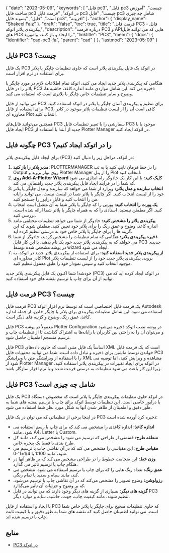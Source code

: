 {
  "date": "2023-05-09",
  "keywords": [
"فایل pc3",
"فایل pc3 چیست",
"آموزش ساخت فایل pc3 در اتوکد",
"فرمت فایل pc3 چیست",
"فایل pc3 شامل چه چیزی است",
"فایل",
"پسوند فایل pc3",
"افزونه"
]،
  "author": {
    "display_name": "Shakeel Faiz"
}،
  "draft": "false",
  "toc": true,
  "title": "فرمت فایل PC3 - فایل پیکربندی پلاتر اتوکد",
  "description": "درباره فرمت PC3 و APIهایی که می توانند فایل های PC3 را ایجاد و باز کنند، بیاموزید.",
  "linktitle": "PC3",
  "menu": {
    "docs": {
      "identifier": "cad-pc3-fa",
      "parent": "cad"
}
}،
  "lastmod": "2023-05-09"
}

## فایل PC3 چیست؟

یک فایل PC3 در اتوکد یک فایل پیکربندی پلاتر است که حاوی تنظیمات چاپگر یا پلاتر برای استفاده در نرم افزار است.

هنگامی که پیکربندی پلاتر جدید ایجاد می کنید، اتوکد تمام اطلاعات لازم در مورد چاپگر یا پلاتر را در فایل PC3 ذخیره می کند. این شامل مواردی مانند اندازه کاغذ، حاشیه ها، وضوح و سایر تنظیمات خاص چاپگر یا پلاتری است که استفاده می کنید.

می توانید از فایل PC3 برای تنظیم و پیکربندی آسان چاپگر یا پلاتر در اتوکد استفاده کنید. برای استفاده از فایل PC3، کافی است آن را از لیست تنظیمات پلاتر موجود در کادر محاوره ای Plot انتخاب کنید.

همچنین می‌توانید فایل‌های PC3 سفارشی را با تغییر تنظیمات فایل PC3 موجود یا با ایجاد فایل PC3 جدید از ابتدا با استفاده از Plotter Manager در اتوکد ایجاد کنید.

## چگونه فایل PC3 را در اتوکد ایجاد کنیم؟

برای ایجاد فایل پیکربندی پلاتر (PC3) در اتوکد، مراحل زیر را دنبال کنید:

1. **مدیر پلاتر را باز کنید:** PLOTTERMANAGER را در خط فرمان تایپ کنید یا به تب Output روی نوار بروید و Plotter Manager را از پنل Plot انتخاب کنید.
2. **روی Add-A-Plotter Wizard کلیک کنید:** با این کار یک جادوگر راه اندازی می شود که شما را در فرآیند ایجاد فایل پیکربندی پلاتر جدید راهنمایی می کند.
3. **انتخاب سازنده و مدل پلاتر:** ویزارد از شما می خواهد که سازنده و مدل چاپگر یا پلاتر خود را از لیست انتخاب کنید. اگر چاپگر یا پلاتر شما در لیست نیست، می توانید رایانه من را انتخاب کنید و فایل درایور را جستجو کنید.
4. **یک پورت را انتخاب کنید:** پورتی را که چاپگر یا پلاتر شما به آن متصل است انتخاب کنید. اگر مطمئن نیستید، اسنادی را که به همراه چاپگر یا پلاتر شما ارائه شده است، بررسی کنید.
5. **پیکربندی پلاتر را مشخص کنید:** جادوگر از شما می خواهد تنظیمات مختلفی مانند اندازه کاغذ، وضوح و عمق رنگ را برای پلاتر خود تعیین کنید. مطمئن شوید که این گزینه ها را برای چاپگر یا پلاتر خاص خود به درستی تنظیم کرده اید.
6. **ذخیره پیکربندی پلاتر:** هنگامی که تمام تنظیمات را مشخص کردید، جادوگر از شما می خواهد که به پیکربندی پلاتر جدید خود یک نام بدهید. با این کار فایل PC3 جدیدی در پوشه مشخص شده توسط wizard ایجاد می شود.
7. **از پیکربندی پلاتر جدید استفاده کنید:** برای استفاده از پیکربندی پلاتر جدید در اتوکد، به کادر محاوره ای Plot بروید، پیکربندی پلاتر جدید خود را از لیست تنظیمات پلاتر موجود انتخاب کنید و سپس نمودار خود را طبق معمول تنظیم کنید.

خودشه! شما اکنون یک فایل پیکربندی پلاتر جدید (PC3) در اتوکد ایجاد کرده اید که می توانید از آن برای چاپ یا ترسیم نقشه های خود استفاده کنید.

## فرمت فایل PC3 چیست؟

فرمت فایل PC3 یک فرمت فایل اختصاصی است که توسط نرم افزار اتوکد Autodesk استفاده می شود. این شامل تنظیمات پیکربندی برای پلاتر یا چاپگر خاص، از جمله اندازه کاغذ، عمق رنگ، وضوح و گزینه های دیگر است.

فایل PC3 معمولاً در پوشه Plotter Configuration در پوشه نصب اتوکد ذخیره می‌شود و می‌توان آن را به راحتی بین کاربران یا رایانه‌ها به اشتراک گذاشت تا از تنظیمات چاپ و ترسیم منسجم اطمینان حاصل شود.

فایل PC3 اساساً یک فایل متنی است که حاوی داده‌های XML است که یک فرمت قابل خواندن توسط ماشین برای ذخیره و تبادل داده است. شما می توانید محتویات فایل PC3 را با استفاده از ویرایشگر متن یا ویرایشگر XML مشاهده و ویرایش کنید، اما توصیه می شود از Plotter Manager در اتوکد برای ایجاد تغییرات در پیکربندی پلاتر استفاده کنید، زیرا این کار باعث می شود تنظیمات به درستی فرمت شده و با نرم افزار سازگار باشد.

## فایل PC3 شامل چه چیزی است؟

یک فایل PC3 در اتوکد حاوی تنظیمات پیکربندی چاپگر یا پلاتر است که مخصوص دستگاه یا درایور خاصی است. این تنظیمات توسط اتوکد برای چاپ یا ترسیم نقشه های شما به طور دقیق و اطمینان از ظاهر شدن آنها به شکل مورد نظر شما استفاده می شود.

در اینجا برخی از تنظیماتی که می توان در یک فایل PC3 ذخیره کرد آورده شده است:

- **اندازه کاغذ:** اندازه کاغذی را مشخص می کند که برای چاپ یا رسم استفاده می شود، مانند A4، Letter یا Custom.
- **منطقه طرح:** قسمتی از طراحی که ترسیم می شود را مشخص می کند، مانند کل طرح بندی یا فقط یک پنجره خاص.
- **مقیاس طرح:** این مقیاسی را مشخص می کند که در آن نقاشی چاپ یا ترسیم می شود، مانند 1:100 یا 1/4=1'-0.
- **وزن خط:** این ضخامت خطوط را در طراحی مشخص می کند که بر ظاهر آنها در هنگام چاپ یا ترسیم تأثیر می گذارد.
- **عمق رنگ:** تعداد رنگ هایی را که برای چاپ یا ترسیم استفاده می شود، مشخص می کند، مانند سیاه و سفید یا تمام رنگی.
- **رزولوشن:** وضوح تصویر را مشخص می‌کند که در آن نقاشی چاپ یا ترسیم می‌شود، که بر وضوح و جزئیات آن تأثیر می‌گذارد.
- **گزینه های دیگر:** بسیاری از گزینه های دیگر وجود دارند که می توانند در فایل PC3 تنظیم شوند، مانند کیفیت چاپ، جهت، حاشیه، سایه و موارد دیگر.

با ایجاد و استفاده از فایل PC3 که حاوی تنظیمات صحیح برای چاپگر یا پلاتر خاص شما است، می توانید اطمینان حاصل کنید که نقشه های شما به طور دقیق و با کیفیت ثابت چاپ یا ترسیم شده اند.

## منابع
* [PC3 در اتوکد](https://www.autodesk.com/support/technical/article/caas/sfdcarticles/sfdcarticles/Creating-plotter-configuration-files-PC3.html)


